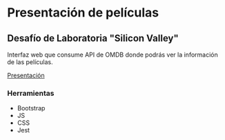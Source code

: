# Presentación de películas

## Desafío de Laboratoria "Silicon Valley"

Interfaz web que consume API de OMDB donde podrás ver la información de las películas.

[Presentación]()

### Herramientas

- Bootstrap
- JS
- CSS
- Jest